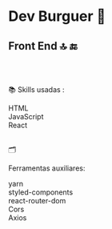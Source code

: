 <h1>Dev Burguer &#127828</h1>
<h2>Front End 🔝 &#128282</H2>
<br/>
<br/>

<p>&#128218</o> Skills usadas :

HTML <br/>
JavaScript <br/>
React
<br/>
<br/>

<p>&#128450</p>Ferramentas auxiliares:  

yarn <br/>
styled-components<br/>
react-router-dom <br/>
Cors <br/>
Axios
